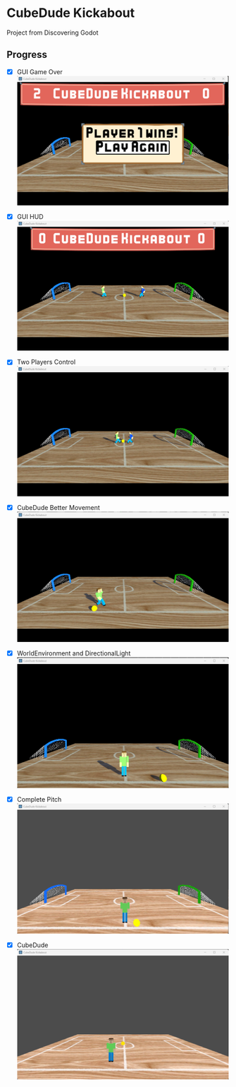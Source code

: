 # CubeDude Kickabout

Project from Discovering Godot

## Progress

- [x] GUI Game Over
![GUI Game Over](_screenshots/game-over-gui.png)

- [x] GUI HUD
![GUI HUD](_screenshots/gui.png)

- [x] Two Players Control 
![Two Players Control](_screenshots/two-players-control.png)

- [x] CubeDude Better Movement 
![Cubedude Better Movement](_screenshots/cubedude-move.png)

- [x] WorldEnvironment and DirectionalLight 
![Light](_screenshots/light.png)

- [x] Complete Pitch 
![Pitch](_screenshots/pitch.png)

- [x] CubeDude 
![Cubedude](_screenshots/cubedude.png)













